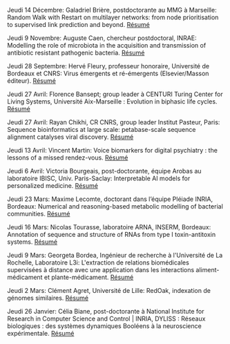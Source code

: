 Jeudi 14 Décembre: Galadriel Brière, postdoctorante au MMG à Marseille: Random Walk with Restart on multilayer networks: from node prioritisation to supervised link prediction and beyond. [Résumé](resumes.md#Briere2023)

Jeudi 9 Novembre: Auguste Caen, chercheur postdoctoral, INRAE: Modelling the role of microbiota in the acquisition and transmission of antibiotic resistant pathogenic bacteria. [Résumé](resumes.md#Caen2023)

Jeudi  28 Septembre: Hervé Fleury, professeur honoraire, Université de Bordeaux et CNRS: Virus émergents et ré-émergents (Elsevier/Masson éditeur). [Résumé](resumes.md#Fleury2023)

Jeudi 27 Avril: Florence Bansept; group leader à CENTURI Turing Center for Living Systems, Université Aix-Marseille :  Evolution in biphasic life cycles. [Résumé](resumes.md#Bansept2023)

Jeudi 27 Avril:  Rayan Chikhi, CR CNRS, group leader Institut Pasteur, Paris:  Sequence bioinformatics at large scale: petabase-scale sequence alignment catalyses viral discovery. [Résumé](resumes.md#Chikhi2023)

Jeudi 13 Avril:  Vincent Martin: Voice biomarkers for digital psychiatry : the lessons of a missed rendez-vous. [Résumé](resumes.md#Martin2023)

Jeudi 6 Avril:  Victoria Bourgeais, post-doctorante, équipe Arobas au laboratoire IBISC, Univ. Paris-Saclay: Interpretable AI models for personalized medicine. [Résumé](resumes.md#Bourgeais2023)

Jeudi 23 Mars:  Maxime Lecomte, doctorant dans l’équipe Pléiade INRIA, Bordeaux: Numerical and reasoning-based metabolic modelling of bacterial communities. [Résumé](resumes.md#Lecomte2023)

Jeudi 16 Mars:  Nicolas Tourasse, laboratoire ARNA, INSERM, Bordeaux: Annotation of sequence and structure of RNAs from type I toxin-antitoxin systems. [Résumé](resumes.md#Tourasse2023)

Jeudi 9 Mars: Georgeta Bordea, Ingénieur de recherche à l'Université de La Rochelle, Laboratoire L3i: L'extraction de relations biomédicales supervisées à distance avec une application dans les interactions aliment-médicament et plante-médicament. [Résumé](resumes.md#Bordea2023)

Jeudi 2 Mars: Clément Agret, Université de Lille: RedOak, indexation de génomes similaires. [Résumé](resumes.md#Agret2023)

Jeudi 26 Janvier: Célia Biane, post-doctorante à National Institute for Research in Computer Science and Control | INRIA, DYLISS : Réseaux biologiques : des systèmes dynamiques Booléens à la neuroscience expérimentale. [Résumé](resumes.md#Biane2023)
